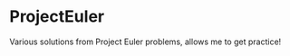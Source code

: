 ProjectEuler
============

Various solutions from Project Euler problems, allows me to get practice!
